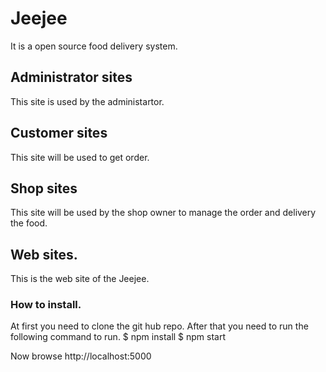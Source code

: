 # Jeejee
It is a open source food delivery system.

## Administrator sites
This site is used by the administartor.

## Customer sites
This site will be used to get order.

## Shop sites
This site will be used by the shop owner to manage the order and delivery the food.

## Web sites.
This is the web site of the Jeejee.

### How to install.
At first you need to clone the git hub repo. After that you need to run the following command to run.
$ npm install
$ npm start

Now browse http://localhost:5000
